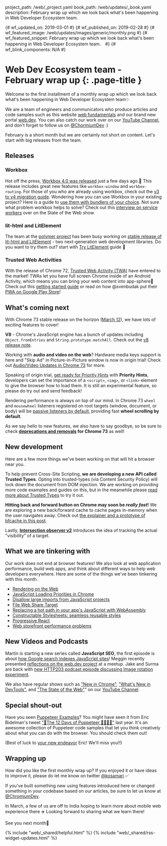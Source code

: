 project_path: /web/_project.yaml
book_path: /web/updates/_book.yaml
description: February wrap up which we look back what's been happening in Web Developer Ecosystem team.

{# wf_updated_on: 2019-03-01 #}
{# wf_published_on: 2019-02-28 #}
{# wf_featured_image: /web/updates/images/generic/monthly.png #}
{# wf_featured_snippet: February wrap up which we look back what's been happening in Web Developer Ecosystem team.　#}
{# wf_blink_components: N/A #}

# Web Dev Ecosystem team - February wrap up {: .page-title }

Welcome to the first installment of a monthly wrap up which we look back what's been happening in 
Web Developer Ecosystem team✨

We are a team of engineers and communicators who produce articles and code samples such as this 
website [web fundamentals](/web) and our brand new portal [web.dev](https://web.dev/). You can also 
catch our work over on our [YouTube Channel](https://www.youtube.com/user/ChromeDevelopers), and 
don't forget to follow us on [@ChormiumDev](https://twitter.com/chromiumdev) :)

February is a short month but we are certainly not short on content. Let's start with big releases 
from the team.

## Releases

### Workbox

Hot off the press, 
[Workbox 4.0 was released](https://github.com/GoogleChrome/workbox/releases/tag/v4.0.0) just a few 
days ago.🎉 This release includes great new  features like `workbox-window` and  `workbox-routing`. 
For those of you who are already using workbox, check out the 
[v3 to v4 migration guide](/web/tools/workbox/guides/migrations/migrate-from-v3). 
Wondering how you can use Workbox in your existing project? Here is a guide to 
[use them with bundlers of your choice](/web/tools/workbox/guides/using-bundlers). 
Not sure what problem workbox helps to solve? Check out this 
[interview on service workers](https://www.youtube.com/watch?v=JYXXGNFJjwc) over on 
the State of the Web show. 

### lit-html and LitElement

The team at the [polymer project](https://www.polymer-project.org/) has been busy working on 
[stable release of lit-html and LitElement](/web/updates/2019/02/lit-element-and-lit-html) - two 
next-generation web development libraries. Do you want to try them out? start with 
[Try LitElement](https://lit-element.polymer-project.org/try) guide 📝

### Trusted Web Activities 

With the release of Chrome 72, 
[Trusted Web Activity (TWA)](https://blog.chromium.org/2019/02/introducing-trusted-web-activity-for.html) 
have entered to the market! TWAs let you have full screen Chrome inside of an Android Activity, 
which means you can bring your web content into app-sphere📱 Check out this 
[getting started guide](/web/updates/2019/02/using-twa) or read on how @svenbudak put their 
[PWA on Google Play Store](https://medium.com/@svenbudak/this-twa-stuff-rocks-finally-i-got-my-pwa-on-google-play-store-b92fe8dae31f)!

## What's coming next

With Chrome 73 stable release on the horizon ([March 12](https://www.chromestatus.com/features/schedule)), 
we have lots of exciting features to cover!
 
**V8** - Chrome's JavaScript engine has a bunch of updates including `Object.fromEntries` and 
`String.prototype.matchAll`. Check out the [v8 release note](https://v8.dev/blog/v8-release-73).

Working with **audio and video on the web**? Hardware media keys support is here and "Skip Ad" in 
Picture-in-Picture window is now in origin trial! Check out 
[Audio/Video Updates in Chrome 73](/web/updates/2019/02/chrome-73-media-updates) for more.

Speaking of origin trial, [get ready for Priority Hints](/web/updates/2019/02/priority-hints) with 
**Priority Hints**, developers can set the importance of a `<script>`, `<img>`, or `<link>` element 
to give the browser how to load them. It is still an experimental feature, so please do try out and 
send feedback!

Rendering performance is always on top of our mind. In Chrome 73 `wheel` and `mousewheel` listeners 
registered on root targets (window, document, or body) will be 
[passive listeners by default](/web/updates/2019/02/scrolling-intervention), providing fast 
**wheel scrolling by default**.  

As we say hello to new features, we also have to say goodbye, so be sure to check 
**[deprecations and removals](/web/updates/2019/02/chrome-73-deps-rems) for Chrome 73** as well!

## New development

Here are a few more things we've been working on that will hit a browser near you.

To help prevent Cross-Site Scripting, **we are developing a new API called Trusted Types**. 
Opting into trusted-types (via Content Security Policy) will lock down the document from DOM 
injection. We are working on providing more code examples and guides on this, but in the meanwhile 
please [read more about Trusted Types](/web/updates/2019/02/trusted-types) to try it out.

**Hitting back and forward button on Chrome may soon be _really fast_!** We are exploring a new 
back/forward cache to cache pages in-memory when the user navigates away. Check out 
[the explainer and a prototype of bfcache in this post](/web/updates/2019/02/back-forward-cache). 

Lastly, [**Intersection observer v2**](/web/updates/2019/02/intersectionobserver-v2) introduces the 
idea of tracking the actual "visibility" of a target.

## What we are tinkering with

Our work does not end at browser features! We also look at web application performance, build web 
apps, and think about different ways to help web developers everywhere. 
Here are some of the things we've been tinkering with this month. 

* [Rendering on the Web](/web/updates/2019/02/rendering-on-the-web)
* [JavaScript Loading Priorities in Chrome](https://addyosmani.com/blog/script-priorities/)
* [Disallow large imports from JavaScript projects](https://addyosmani.com/blog/disallow-imports/)
* [File Web Share Target](https://paul.kinlan.me/file-web-share-target/)
* [Replacing a hot path in your app's JavaScript with WebAssembly](/web/updates/2019/02/hotpath-with-wasm)
* [Constructable Stylesheets: seamless reusable styles](/web/updates/2019/02/constructable-stylesheets)
* [Progressive React](https://houssein.me/progressive-react)
* [Web storefront performance problems](https://alankent.me/2019/02/16/common-web-storefront-performance-problems/)

## New Videos and Podcasts 

Martin is starting a new series called **JavaScript SEO**, the first episode is about 
[how Google search indexes JavaScript sites](https://www.youtube.com/watch?v=LXF8bM4g-J4)! 
Meggin recently presented 
[reflections on the web.dev project](https://www.youtube.com/watch?v=aGxrGyGSFPs) at a meetup. 
Jake and Surma are back with 
[new HTTP203 podcast episode discussing Image rotation experiment](/web/shows/http203/podcast/rotating-an-image-to-the-extreme).

We also have regular shows such as ["New in Chrome"](https://www.youtube.com/watch?v=coh1k7TY1P0&list=PLNYkxOF6rcIDfz8XEA3loxY32tYh7CI3m), 
["What's New in DevTools"](https://www.youtube.com/watch?v=XVJxlEdB230&list=PLNYkxOF6rcIBDSojZWBv4QJNoT4GNYzQD), 
and ["The State of the Web"](https://www.youtube.com/watch?v=zO9U88i2S1M&list=PLNYkxOF6rcIBGvYSYO-VxOsaYQDw5rifJ)" 
on our [YouTube Channel](https://www.youtube.com/user/ChromeDevelopers).

## Special shout-out 

Have you seen [Puppeteer Examples](https://github.com/GoogleChromeLabs/puppeteer-examples)? 
You might have seen it from Eric Bidelman's tweet ["📯The 12 Days of Puppeteer 🤹🏻‍♂️🎁"](https://twitter.com/ebidel/status/1079067020748967937) 
last year. It's an awesome collection of Puppeteer code samples that let you think creatively 
about what you can do with the browser. You should check them out!

(Best of luck to [your new endeavor](https://twitter.com/ebidel/status/1101191475189039109) Eric! 
We'll miss you!!)

## Wrapping up

How did you like the first monthly wrap up? If you enjoyed it or have ideas to improve it, 
please do let me know on twitter [@kosamari](https://twitter.com/kosamari) ✅ 

If you've built something new using features introduced here or changed something in your codebase 
based on our articles, be sure to let us know at [@ChromiumDev](https://twitter.com/chromiumdev).

In March, a few of us are off to India hoping to learn more about mobile web experience there ✈️ 
Looking forward to sharing what we learn there!

See you next month👋

{% include "web/_shared/helpful.html" %}
{% include "web/_shared/rss-widget-updates.html" %}